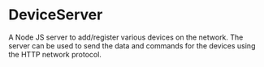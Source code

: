 # DeviceServer
A Node JS server to add/register various devices on the network. The server can be used to send the data and commands for the devices using the HTTP network protocol.
